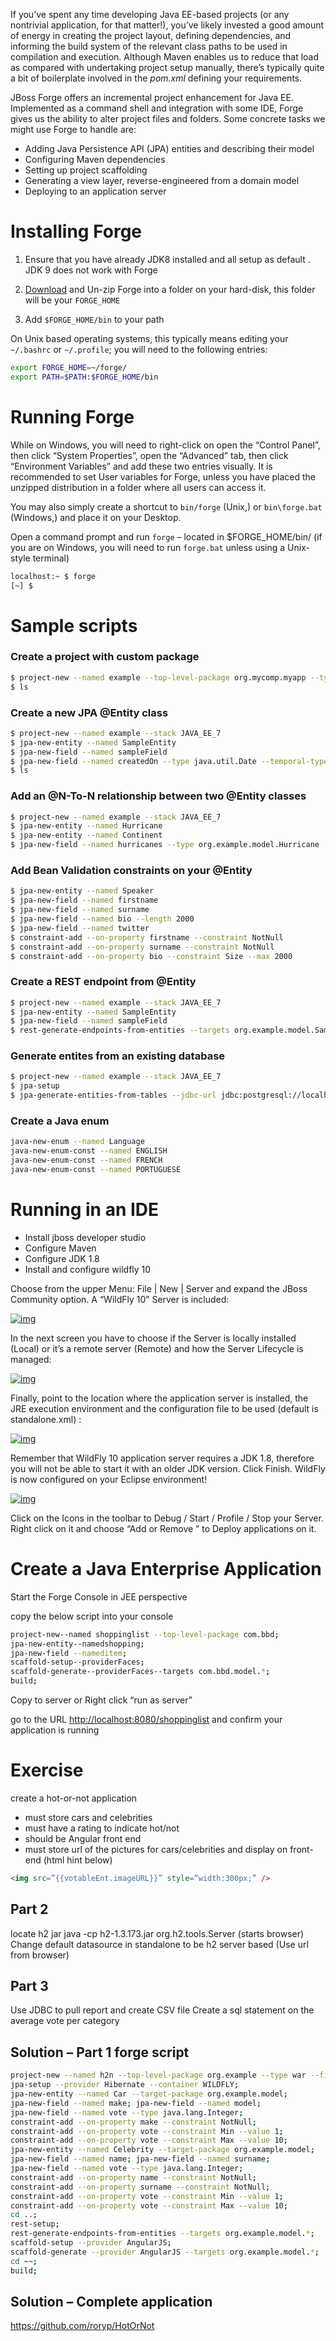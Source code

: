 If you’ve spent any time developing Java EE-based projects (or any nontrivial application, for that matter!), you’ve likely invested a good amount of energy in creating the project layout, defining dependencies, and informing the build system of the relevant class paths to be used in compilation and execution. Although Maven enables us to reduce that load as compared with undertaking project setup manually, there’s typically quite a bit of boilerplate involved in the *pom.xml* defining your requirements.

JBoss Forge offers an incremental project enhancement for Java EE. Implemented as a command shell and integration with some IDE, Forge gives us the ability to alter project files and folders. Some concrete tasks we might use Forge to handle are:

- Adding Java Persistence API (JPA) entities and describing their model
- Configuring Maven dependencies
- Setting up project scaffolding
- Generating a view layer, reverse-engineered from a domain model
- Deploying to an application server

# Installing Forge

1. Ensure that you have already JDK8 installed  and all setup as default . JDK 9 does not work with Forge
2. [Download](https://forge.jboss.org/download) and Un-zip Forge into a folder on your hard-disk, this folder will be your `FORGE_HOME`


3. Add `$FORGE_HOME/bin` to your path

On Unix based operating systems, this typically means editing your `~/.bashrc` or `~/.profile`; you will need to the following entries:

```bash
export FORGE_HOME=~/forge/
export PATH=$PATH:$FORGE_HOME/bin
```

# Running Forge

While on Windows, you will need to right-click on open the “Control Panel”, then click “System Properties”, open the “Advanced” tab, then click “Environment Variables” and add these two entries visually. It is recommended to set User variables for Forge, unless you have placed the unzipped distribution in a folder where all users can access it.

You may also simply create a shortcut to `bin/forge` (Unix,) or `bin\forge.bat` (Windows,) and place it on your Desktop.

Open a command prompt and run `forge` – located in $FORGE_HOME/bin/ (if you are on Windows, you will need to run `forge.bat` unless using a Unix-style terminal)

```bash
localhost:~ $ forge
[~] $
```

 

# Sample scripts

### Create a project with custom package

```bash
$ project-new --named example --top-level-package org.mycomp.myapp --type war --final-name myExample --stack JAVA_EE_7
$ ls
```

### Create a new JPA @Entity class

```bash
$ project-new --named example --stack JAVA_EE_7
$ jpa-new-entity --named SampleEntity
$ jpa-new-field --named sampleField
$ jpa-new-field --named createdOn --type java.util.Date --temporal-type TIMESTAMP
$ ls
```

### Add an @N-To-N relationship between two @Entity classes

```bash
$ project-new --named example --stack JAVA_EE_7
$ jpa-new-entity --named Hurricane
$ jpa-new-entity --named Continent
$ jpa-new-field --named hurricanes --type org.example.model.Hurricane --relationship-type Many-to-Many --inverse-field-name continents
```

### Add Bean Validation constraints on your @Entity

```bash
$ jpa-new-entity --named Speaker
$ jpa-new-field --named firstname
$ jpa-new-field --named surname
$ jpa-new-field --named bio --length 2000
$ jpa-new-field --named twitter
$ constraint-add --on-property firstname --constraint NotNull
$ constraint-add --on-property surname --constraint NotNull
$ constraint-add --on-property bio --constraint Size --max 2000
```

### Create a REST endpoint from @Entity

```bash
$ project-new --named example --stack JAVA_EE_7
$ jpa-new-entity --named SampleEntity
$ jpa-new-field --named sampleField
$ rest-generate-endpoints-from-entities --targets org.example.model.SampleEntity
```

### Generate entites from an existing database

```bash
$ project-new --named example --stack JAVA_EE_7
$ jpa-setup
$ jpa-generate-entities-from-tables --jdbc-url jdbc:postgresql://localhost:5432/mydb --user-name user --user-password pwd --driver-location /Users/bob/.m2/repository/org/postgresql/postgresql/9.3-1100-jdbc3/postgresql-9.3-1100-jdbc3.jar --hibernate-dialect org.hibernate.dialect.PostgreSQLDialect
```

### Create a Java enum

```bash
java-new-enum --named Language
java-new-enum-const --named ENGLISH
java-new-enum-const --named FRENCH
java-new-enum-const --named PORTUGUESE
```

 

# Running in an IDE

- Install jboss developer studio
- Configure Maven
- Configure JDK 1.8
- Install and configure wildfly 10

Choose from the upper Menu: File | New | Server and expand the JBoss Community option. A “WildFly 10” Server is included:

[![img](https://community.bbd.co.za/wp-content/uploads/2016/11/wildfly_deploy1-.png)](https://community.bbd.co.za/wp-content/uploads/2016/11/wildfly_deploy1-.png)

In the next screen you have to choose if the Server is locally installed (Local) or it’s a remote server (Remote) and how the Server Lifecycle is managed:

[![img](https://community.bbd.co.za/wp-content/uploads/2016/11/wildfly10_eclipse_2-.png)](https://community.bbd.co.za/wp-content/uploads/2016/11/wildfly10_eclipse_2-.png)

Finally, point to the location where the application server is installed, the JRE execution environment and the configuration file to be used (default is standalone.xml) :

[![img](https://community.bbd.co.za/wp-content/uploads/2016/11/wildfly10_eclipse_3-.png)](https://community.bbd.co.za/wp-content/uploads/2016/11/wildfly10_eclipse_3-.png)

Remember that WildFly 10 application server requires a JDK 1.8, therefore you will not be able to start it with an older JDK version. Click Finish. WildFly is now configured on your Eclipse environment!

[![img](https://community.bbd.co.za/wp-content/uploads/2016/11/wildfly10_eclipse_4-.png)](https://community.bbd.co.za/wp-content/uploads/2016/11/wildfly10_eclipse_4-.png)

Click on the Icons in the toolbar to Debug / Start / Profile / Stop your Server. Right click on it and choose “Add or Remove ” to Deploy applications on it.

# 

# Create a Java Enterprise Application

Start the Forge Console in JEE perspective

copy the below script into your console

```bash
project-new--named shoppinglist --top-level-package com.bbd;
jpa-new-entity--namedshopping;
jpa-new-field --nameditem;
scaffold-setup--providerFaces;
scaffold-generate--providerFaces--targets com.bbd.model.*;
build;
```

Copy to server or Right click “run as server”

go to the URL <http://localhost:8080/shoppinglist>  and confirm your application is running

# 

# Exercise

create a hot-or-not application

- must store cars and celebrities
- must have a rating to indicate hot/not
- should be Angular front end
- must store url of the pictures for cars/celebrities and display on front-end (html hint below)

```html
<img src=”{{votableEnt.imageURL}}” style=”width:300px;” />
```



## Part 2

locate h2 jar
java -cp h2-1.3.173.jar org.h2.tools.Server (starts browser)
Change default datasource in standalone to be h2 server based
(Use url from browser)

## Part 3

Use JDBC to pull report and create CSV file
Create a sql statement on the average vote per category

 

## Solution – Part 1 forge script

```bash
project-new --named h2n --top-level-package org.example --type war --final-name h2n;
jpa-setup --provider Hibernate --container WILDFLY;
jpa-new-entity --named Car --target-package org.example.model;
jpa-new-field --named make; jpa-new-field --named model;
jpa-new-field --named vote --type java.lang.Integer;
constraint-add --on-property make --constraint NotNull;
constraint-add --on-property vote --constraint Min --value 1;
constraint-add --on-property vote --constraint Max --value 10;
jpa-new-entity --named Celebrity --target-package org.example.model;
jpa-new-field --named name; jpa-new-field --named surname;
jpa-new-field --named vote --type java.lang.Integer;
constraint-add --on-property name --constraint NotNull;
constraint-add --on-property surname --constraint NotNull;
constraint-add --on-property vote --constraint Min --value 1;
constraint-add --on-property vote --constraint Max --value 10;
cd ..;
rest-setup;
rest-generate-endpoints-from-entities --targets org.example.model.*;
scaffold-setup --provider AngularJS;
scaffold-generate --provider AngularJS --targets org.example.model.*;
cd ~~;
build;
```

## Solution – Complete application

<https://github.com/roryp/HotOrNot>